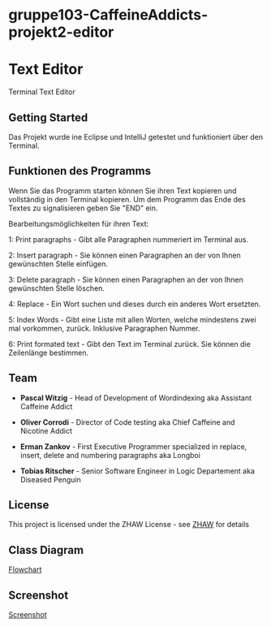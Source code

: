 # gruppe103-CaffeineAddicts-projekt2-editor

# Text Editor

Terminal Text Editor

## Getting Started

Das Projekt wurde ine Eclipse und IntelliJ getestet und funktioniert über den Terminal.

## Funktionen des Programms

Wenn Sie das Programm starten können Sie ihren Text kopieren und vollständig in den Terminal kopieren.
Um dem Programm das Ende des Textes zu signalisieren geben Sie "END" ein.


Bearbeitungsmöglichkeiten für ihren Text:

1: Print paragraphs - Gibt alle Paragraphen nummeriert im Terminal aus.

2: Insert paragraph - Sie können einen Paragraphen an der von Ihnen gewünschten Stelle einfügen.

3: Delete paragraph - Sie können einen Paragraphen an der von Ihnen gewünschten Stelle löschen.

4: Replace - Ein Wort suchen und dieses durch ein anderes Wort ersetzten.

5: Index Words - Gibt eine Liste mit allen Worten, welche mindestens zwei mal vorkommen, zurück. Inklusive Paragraphen Nummer.

6: Print formated text - Gibt den Text im Terminal zurück. Sie können die Zeilenlänge bestimmen.

## Team

* **Pascal Witzig** - Head of Development of Wordindexing aka Assistant Caffeine Addict

* **Oliver Corrodi** - Director of Code testing aka Chief Caffeine and Nicotine Addict

* **Erman Zankov** - First Executive Programmer specialized in replace, insert, delete and numbering paragraphs aka Longboi

* **Tobias Ritscher** - Senior Software Engineer in Logic Departement aka Diseased Penguin

## License

This project is licensed under the ZHAW License - see [ZHAW](http://www.zhaw.ch) for details

## Class Diagram

[Flowchart]()

## Screenshot

[Screenshot]()

